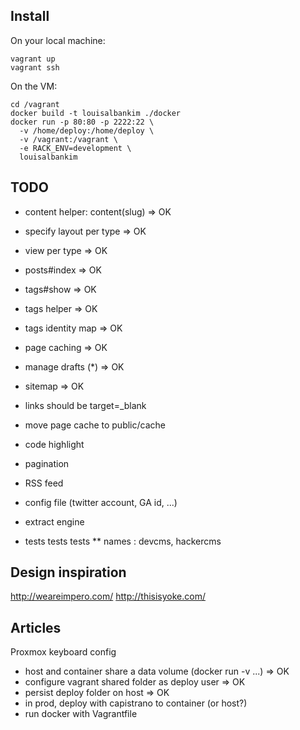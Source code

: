 Install
-------

On your local machine:

```shell
vagrant up
vagrant ssh
```

On the VM:

```shell
cd /vagrant
docker build -t louisalbankim ./docker
docker run -p 80:80 -p 2222:22 \
  -v /home/deploy:/home/deploy \
  -v /vagrant:/vagrant \
  -e RACK_ENV=development \
  louisalbankim
```

TODO
----

* content helper: content(slug) => OK
* specify layout per type => OK
* view per type => OK
* posts#index => OK
* tags#show => OK
* tags helper => OK
* tags identity map => OK
* page caching => OK
* manage drafts (*) => OK
* sitemap => OK
* links should be target=_blank
* move page cache to public/cache
* code highlight
* pagination
* RSS feed
* config file (twitter account, GA id, ...)

* extract engine
* tests tests tests
** names : devcms, hackercms

Design inspiration
------------------

http://weareimpero.com/
http://thisisyoke.com/

Articles
--------
Proxmox keyboard config

* host and container share a data volume (docker run -v ...) => OK
* configure vagrant shared folder as deploy user => OK
* persist deploy folder on host => OK
* in prod, deploy with capistrano to container (or host?)
* run docker with Vagrantfile

